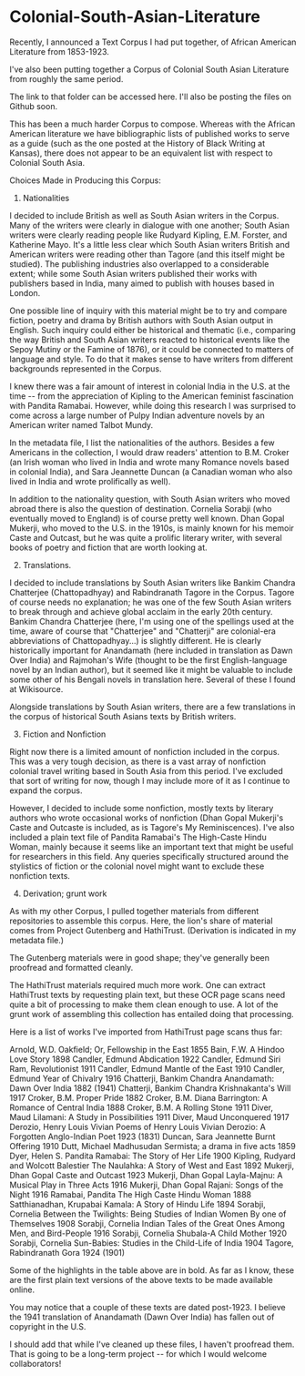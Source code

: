 # Colonial-South-Asian-Literature

Recently, I announced a Text Corpus I had put together, of African American Literature from 1853-1923. 

I've also been putting together a Corpus of Colonial South Asian Literature from roughly the same period.  

The link to that folder can be accessed here. I'll also be posting the files on Github soon.

This has been a much harder Corpus to compose. Whereas with the African American literature we have bibliographic lists of published works to serve as a guide (such as the one posted at the History of Black Writing at Kansas), there does not appear to be an equivalent list with respect to Colonial South Asia. 

Choices Made in Producing this Corpus:

1. Nationalities

I decided to include British as well as South Asian writers in the Corpus. Many of the writers were clearly in dialogue with one another; South Asian writers were clearly reading people like Rudyard Kipling, E.M. Forster, and Katherine Mayo. It's a little less clear which South Asian writers British and American writers were reading other than Tagore (and this itself might be studied). The publishing industries also overlapped to a considerable extent; while some South Asian writers published their works with publishers based in India, many aimed to publish with houses based in London. 

One possible line of inquiry with this material might be to try and compare fiction, poetry and drama by British authors with South Asian output in English. Such inquiry could either be historical and thematic (i.e., comparing the way British and South Asian writers reacted to historical events like the Sepoy Mutiny or the Famine of 1876), or it could be connected to matters of language and style. To do that it makes sense to have writers from different backgrounds represented in the Corpus. 

I knew there was a fair amount of interest in colonial India in the U.S. at the time -- from the appreciation of Kipling to the American feminist fascination with Pandita Ramabai. However, while doing this research I was surprised to come across a large number of Pulpy Indian adventure novels by an American writer named Talbot Mundy.  

In the metadata file, I list the nationalities of the authors. Besides a few Americans in the collection, I would draw readers' attention to B.M. Croker (an Irish woman who lived in India and wrote many Romance novels based in colonial India), and Sara Jeannette Duncan (a Canadian woman who also lived in India and wrote prolifically as well).  

In addition to the nationality question, with South Asian writers who moved abroad there is also the question of destination. Cornelia Sorabji (who eventually moved to England) is of course pretty well known. Dhan Gopal Mukerji, who moved to the U.S. in the 1910s, is mainly known for his memoir Caste and Outcast, but he was quite a prolific literary writer, with several books of poetry and fiction that are worth looking at. 

2. Translations. 

I decided to include translations by South Asian writers like Bankim Chandra Chatterjee (Chattopadhyay) and Rabindranath Tagore in the Corpus. Tagore of course needs no explanation; he was one of the few South Asian writers to break through and achieve global acclaim in the early 20th century. Bankim Chandra Chatterjee (here, I'm using one of the spellings used at the time, aware of course that "Chatterjee" and "Chatterji" are colonial-era abbreviations of Chattopadhyay...) is slightly different. He is clearly historically important for Anandamath (here included in translation as Dawn Over India) and Rajmohan's Wife (thought to be the first English-language novel by an Indian author), but it seemed like it might be valuable to include some other of his Bengali novels in translation here. Several of these I found at Wikisource.

Alongside translations by South Asian writers, there are a few translations in the corpus of historical South Asians texts by British writers. 

3. Fiction and Nonfiction

Right now there is a limited amount of nonfiction included in the corpus. This was a very tough decision, as there is a vast array of nonfiction colonial travel writing based in South Asia from this period. I've excluded that sort of writing for now, though I may include more of it as I continue to expand the corpus. 

However, I decided to include some nonfiction, mostly texts by literary authors who wrote occasional works of nonfiction (Dhan Gopal Mukerji's Caste and Outcaste is included, as is Tagore's My Reminiscences). I've also included a plain text file of Pandita Ramabai's The High-Caste Hindu Woman, mainly because it seems like an important text that might be useful for researchers in this field. Any queries specifically structured around the stylistics of fiction or the colonial novel might want to exclude these nonfiction texts. 

4. Derivation; grunt work

As with my other Corpus, I pulled together materials from different repositories to assemble this corpus. Here, the lion's share of material comes from Project Gutenberg and HathiTrust. (Derivation is indicated in my metadata file.) 

The Gutenberg materials were in good shape; they've generally been proofread and formatted cleanly.

The HathiTrust materials required much more work. One can extract HathiTrust texts by requesting plain text, but these OCR page scans need quite a bit of processing to make them clean enough to use. A lot of the grunt work of assembling this collection has entailed doing that processing. 

Here is a list of works I've imported from HathiTrust page scans thus far: 

Arnold, W.D.	Oakfield; Or, Fellowship in the East	1855
Bain, F.W.	A Hindoo Love Story	1898
Candler, Edmund	Abdication	1922
Candler, Edmund	Siri Ram, Revolutionist	1911
Candler, Edmund	Mantle of the East	1910
Candler, Edmund	Year of Chivalry	1916
Chatterji, Bankim Chandra	Anandamath: Dawn Over India	1882 (1941)
Chatterji, Bankim Chandra	Krishnakanta's Will	1917
Croker, B.M. 	Proper Pride	1882
Croker, B.M. 	Diana Barrington: A Romance of Central India	1888
Croker, B.M. 	A Rolling Stone	1911
Diver, Maud	Lilamani: A Study in Possibilities	1911
Diver, Maud	Unconquered	1917
Derozio, Henry Louis Vivian	Poems of Henry Louis Vivian Derozio: A Forgotten Anglo-Indian Poet	1923 (1831)
Duncan, Sara Jeannette	Burnt Offering	1910
Dutt, Michael Madhusudan	Sermista; a drama in five acts	1859
Dyer, Helen S.	Pandita Ramabai: The Story of Her Life	1900
Kipling, Rudyard and Wolcott Balestier	The Naulahka: A Story of West and East	1892
Mukerji, Dhan Gopal	Caste and Outcast	1923
Mukerji, Dhan Gopal	Layla-Majnu: A Musical Play in Three Acts	1916
Mukerji, Dhan Gopal	Rajani: Songs of the Night	1916
Ramabai, Pandita	The High Caste Hindu Woman	1888
Satthianadhan, Krupabai	Kamala: A Story of Hindu Life	1894
Sorabji, Cornelia	Between the Twilights: Being Studies of Indian Women By one of Themselves	1908
Sorabji, Cornelia	Indian Tales of the Great Ones Among Men, and Bird-People	1916
Sorabji, Cornelia	Shubala-A Child Mother	1920
Sorabji, Cornelia	Sun-Babies: Studies in the Child-Life of India	1904
Tagore, Rabindranath	Gora	1924 (1901)

Some of the highlights in the table above are in bold. As far as I know, these are the first plain text versions of the above texts to be made available online. 

You may notice that a couple of these texts are dated post-1923. I believe the 1941 translation of Anandamath (Dawn Over India) has fallen out of copyright in the U.S.

I should add that while I've cleaned up these files, I haven't proofread them. That is going to be a long-term project -- for which I would welcome collaborators! 

